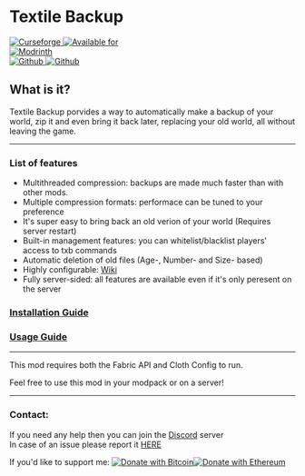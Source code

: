 # Textile Backup
[![Curseforge](http://cf.way2muchnoise.eu/full_359893_downloads.svg) ![Available for](http://cf.way2muchnoise.eu/versions/359893.svg)](https://www.curseforge.com/minecraft/mc-mods/textile-backup)  
[![Modrinth](https://modrinth-utils.vercel.app/api/badge/downloads?id=wwcspvkr&logo=true)](https://modrinth.com/mod/textile_backup)  
[![Github](https://img.shields.io/github/stars/Szum123321/textile_backup?style=social) ![Github](https://img.shields.io/github/v/release/Szum123321/textile_backup?style=plastic)](https://github.com/Szum123321/textile_backup)

## What is it?
Textile Backup porvides a way to automatically make a backup of your world, zip it and even bring it back later, replacing your old world, all without leaving the game. 

------------
### List of features
- Multithreaded compression: backups are made much faster than with other mods.
- Multiple compression formats: performace can be tuned to your preference
- It's super easy to bring back an old verion of your world (Requires server restart)
- Built-in management features: you can whitelist/blacklist players' access to txb commands
- Automatic deletion of old files (Age-, Number- and Size- based)
- Highly configurable: [Wiki](https://github.com/Szum123321/textile_backup/wiki/Configuration)
- Fully server-sided: all features are available even if it's only peresent on the server

### [**Installation Guide**](https://github.com/Szum123321/textile_backup/wiki/Installation)  
### [**Usage Guide**](https://github.com/Szum123321/textile_backup/wiki/Usage)


------------


This mod requires both the Fabric API and Cloth Config to run.

Feel free to use this mod in your modpack or on a server!

------------

### Contact:

If you need any help then you can join the [Discord](https://discord.gg/ktasEy4) server  
In case of an issue please report it [HERE](https://github.com/Szum123321/textile_backup/issues)

If you'd like to support me:
[![Donate with Bitcoin](https://en.cryptobadges.io/badge/micro/bc1qwnqrdv5rs36tkfgxmnkw5f7qx4nhsncy5kj69s)](https://en.cryptobadges.io/donate/bc1qwnqrdv5rs36tkfgxmnkw5f7qx4nhsncy5kj69s)[![Donate with Ethereum](https://en.cryptobadges.io/badge/micro/0xF196c12b0A013d91015c541E63A87BA636851871)](https://en.cryptobadges.io/donate/0xF196c12b0A013d91015c541E63A87BA636851871)
